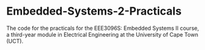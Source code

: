 # Embedded-Systems-2-Practicals
The code for the practicals for the EEE3096S: Embedded Systems II course, a third-year module in Electrical Engineering at the University of Cape Town (UCT).

